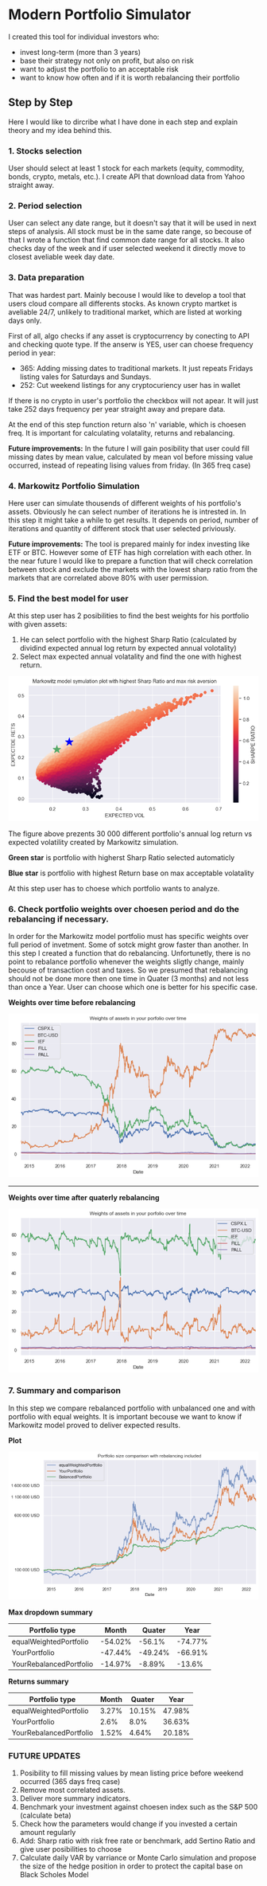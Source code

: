 # Modern Portfolio Simulator

I created this tool for individual investors who:
- invest long-term (more than 3 years)
- base their strategy not only on profit, but also on risk
- want to adjust the portfolio to an acceptable risk
- want to know how often and if it is worth rebalancing their portfolio

## Step by Step
Here I would like to dircribe what I have done in each step and explain theory and my idea behind this.

### 1. Stocks selection
 
User should select at least 1 stock for each markets (equity, commodity, bonds, crypto, metals, etc.). I create API that download data from Yahoo straight away.
 
### 2. Period selection

User can select any date range, but it doesn't say that it will be used in next steps of analysis. All stock must be in the same date range, so becouse of that I wrote a function that find common date range for all stocks. It also checks day of the week and if user selected weekend it directly move to closest aveliable week day date.

### 3. Data preparation

That was hardest part. Mainly becouse I would like to develop a tool that users cloud compare all differents stocks. As known crypto martket is aveliable 24/7, unlikely to traditional market, which are listed at working days only. 

First of all, algo checks if any asset is cryptocurrency by conecting to API and checking quote type. If the anserw is YES, user can choese frequency period in year:

- 365: Adding missing dates to traditional markets. It just repeats Fridays listing vales for Saturdays and Sundays.
- 252: Cut weekend listings for any cryptocuriency user has in wallet

If there is no crypto in user's portfolio the checkbox will not apear. It will just take 252 days frequency per year straight away and prepare data.

At the end of this step function return also 'n' variable, which is choesen freq. It is important for calculating volatality, returns and rebalancing.

**Future improvements:** In the future I will gain posibility that user could fill missing dates by mean value, calculated by mean vol before missing value occurred, instead of repeating lising values from friday. (In 365 freq case)

### 4. Markowitz Portfolio Simulation

Here user can simulate thousends of different weights of his portfolio's assets. Obviously he can select number of iterations he is intrested in. In this step it might take a while to get results. It depends on period, number of iterations and quantity of different stock that user selected priviously. 

**Future improvements:** The tool is prepared mainly for index investing like ETF or BTC. However some of ETF has high correlation with each other. In the near future I would like to prepare a function that will check correlation between stock and exclude the markets with the lowest sharp ratio from the markets that are correlated above 80% with user permission.

### 5. Find the best model for user

At this step user has 2 posibilities to find the best weights for his portfolio with given assets:

1. He can select portfolio with the highest Sharp Ratio (calculated by dividind expected annual log return by expected annual volotality)
2. Select max expected annual volatality and find the one with highest return. 

![](https://github.com/maciej-mlynski/ModerPortfolioSimulator/blob/main/Img/MM_Model2.png?raw=true)

The figure above prezents 30 000 different portfolio's annual log return vs expected volatility created by Markowitz simulation. 

**Green star** is portfolio with higherst Sharp Ratio selected automaticly

**Blue star** is portfolio with highest Return base on max acceptable volatality

At this step user has to choese which portfolio wants to analyze. 

### 6. Check portfolio weights over choesen period and do the rebalancing if necessary.

In order for the Markowitz model portfolio must has specific weights over full period of invetment. Some of sotck might grow faster than another. In this step I created a function that do rebalancing. Unfortunetly, there is no point to rebalance portfolio whenever the weights sligtly change, mainly becouse of transaction cost and taxes. So we presumed that rebalancing should not be done more then one time in Quater (3 months) and not less than once a Year. User can choose which one is better for his specific case. 

**Weights over time before rebalancing**

![](https://github.com/maciej-mlynski/ModerPortfolioSimulator/blob/main/Img/WeightsUnbalanced.png?raw=true)

--------------------------------------------------------------------------------------------------------------

**Weights over time after quaterly rebalancing**

![](https://github.com/maciej-mlynski/ModerPortfolioSimulator/blob/main/Img/WeightsAfterRebalanceing.png?raw=true)


### 7. Summary and comparison

In this step we compare rebalanced portfolio with unbalanced one and with portfolio with equal weights. It is important becouse we want to know if Markowitz model proved to deliver expected results. 

**Plot**

![](https://github.com/maciej-mlynski/ModerPortfolioSimulator/blob/main/Img/walletsComparsion.png?raw=true)

**Max dropdown summary**

| Portfolio type          | Month	  | Quater	 | Year    |
| ------------------------|---------|---------|---------|
| equalWeightedPortfolio  |	-54.02%	| -56.1%	 | -74.77% |
| YourPortfolio	          | -47.44%	| -49.24%	| -66.91% |
| YourRebalancedPortfolio	| -14.97%	| -8.89%	 | -13.6%  |


**Returns summary**

| Portfolio type          | Month	  | Quater	 | Year    |
| ------------------------|---------|---------|---------|
| equalWeightedPortfolio  |	3.27%	  | 10.15%	 | 47.98%  |
| YourPortfolio	          | 2.6%	   | 8.0%	  	| 36.63%  |
| YourRebalancedPortfolio	| 1.52%   | 4.64% 	 | 20.18%  |



### FUTURE UPDATES


1. Posibility to fill missing values by mean listing price before weekend occurred (365 days freq case) 
2. Remove most correlated assets.
3. Deliver more summary indicators.
4. Benchmark your investment against choesen index such as the S&P 500 (calculate beta)
5. Check how the parameters would change if you invested a certain amount regularly
6. Add: Sharp ratio with risk free rate or benchmark, add Sertino Ratio and give user posibilities to choose
7. Calculate daily VAR by varriance or Monte Carlo simulation and propose the size of the hedge position in order to protect the capital base on Black Scholes Model






